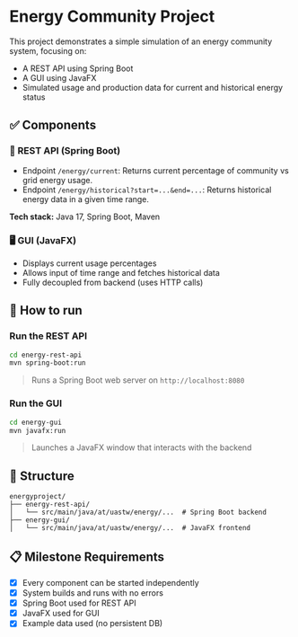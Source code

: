 # Energy Community Project

This project demonstrates a simple simulation of an energy community system, focusing on:
- A REST API using Spring Boot
- A GUI using JavaFX
- Simulated usage and production data for current and historical energy status

## ✅ Components

### 🔌 REST API (Spring Boot)
- Endpoint `/energy/current`: Returns current percentage of community vs grid energy usage.
- Endpoint `/energy/historical?start=...&end=...`: Returns historical energy data in a given time range.

**Tech stack:** Java 17, Spring Boot, Maven

### 🖥️ GUI (JavaFX)
- Displays current usage percentages
- Allows input of time range and fetches historical data
- Fully decoupled from backend (uses HTTP calls)

## 🚀 How to run

### Run the REST API

```bash
cd energy-rest-api
mvn spring-boot:run
```

> Runs a Spring Boot web server on `http://localhost:8080`

### Run the GUI

```bash
cd energy-gui
mvn javafx:run
```

> Launches a JavaFX window that interacts with the backend

## 📁 Structure

```
energyproject/
├── energy-rest-api/
│   └── src/main/java/at/uastw/energy/...  # Spring Boot backend
├── energy-gui/
│   └── src/main/java/at/uastw/energy/...  # JavaFX frontend
```

## 📋 Milestone Requirements

- [x] Every component can be started independently
- [x] System builds and runs with no errors
- [x] Spring Boot used for REST API
- [x] JavaFX used for GUI
- [x] Example data used (no persistent DB)
